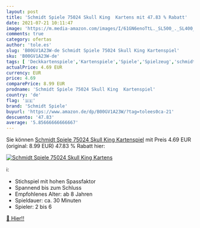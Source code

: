 ```yaml
---
layout: post
title: 'Schmidt Spiele 75024 Skull King  Kartens mit 47.83 % Rabatt'
date: 2021-07-21 10:11:47
image: 'https://m.media-amazon.com/images/I/61GN6enoTtL._SL500_._SL400_.jpg'
comments: true
category: ofertas
author: 'tole.es'
slug: 'B00GV1A23W-de Schmidt Spiele 75024 Skull King Kartenspiel'
sku: 'B00GV1A23W-de'
tags: [ 'Deckkartenspiele','Kartenspiele','Spiele','Spielzeug','schmidt spiele', ]
actualPrice: 4.69 EUR
currency: EUR
price: 4.69
comparePrice: 8.99 EUR
prodname: 'Schmidt Spiele 75024 Skull King  Kartenspiel'
country: 'de'
flag: '🇩🇪'
brand: 'Schmidt Spiele'
buyurl: 'https://www.amazon.de/dp/B00GV1A23W/?tag=tolees0ca-21'
descuento: '47.83'
average: '5.85666666666667'
---
```


Sie können [Schmidt Spiele 75024 Skull King  Kartenspiel](https://www.amazon.de/dp/B00GV1A23W/?tag=tolees0ca-21) mit Preis 4.69 EUR (original: 8.99 EUR) 47.83 % Rabatt hier:

[![Schmidt Spiele 75024 Skull King  Kartens](https://m.media-amazon.com/images/I/61GN6enoTtL._SL500_._SL400_.jpg)](https://www.amazon.de/dp/B00GV1A23W/?tag=tolees0ca-21)

ℹ️:

- Stichspiel mit hohen Spassfaktor
- Spannend bis zum Schluss
- Empfohlenes Alter: ab 8 Jahren
- Spieldauer: ca. 30 Minuten
- Spieler: 2 bis 6

[🛒 Hier!!](https://www.amazon.de/dp/B00GV1A23W/?tag=tolees0ca-21)
